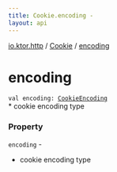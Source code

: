 ```yaml
---
title: Cookie.encoding - 
layout: api
---
```


<div class='api-docs-breadcrumbs'><a href="../index.html">io.ktor.http</a> / <a href="index.html">Cookie</a> / <a href="./encoding.html">encoding</a></div>

# encoding

<div class="signature"><code><span class="keyword">val </span><span class="identifier">encoding</span><span class="symbol">: </span><a href="../-cookie-encoding/index.html"><span class="identifier">CookieEncoding</span></a></code></div>
* cookie encoding type

### Property

<code>encoding</code> -
* cookie encoding type
